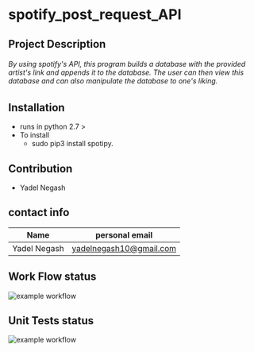 # spotify_post_request_API

## Project Description
###### By using spotify's API, this program builds a database with the provided artist's link and appends it to the database. The user can then view this database and can also manipulate the database to one's liking.   

## Installation
* runs in python 2.7 > 
* To install
  * sudo pip3 install spotipy.
  
## Contribution
* Yadel Negash

## contact info

Name | personal email
-----|------
Yadel Negash | yadelnegash10@gmail.com

## Work Flow status
![example workflow](https://github.com/yadel23/spotify_post_request_API/actions/workflows/style_checker.yaml/badge.svg)

## Unit Tests status
![example workflow](https://github.com/yadel23/spotify_post_request_API/actions/workflows/Tests.yaml/badge.svg)
